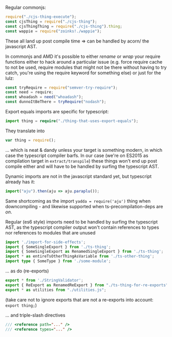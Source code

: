 Regular commonjs:

```typescript
require("./cjs-thing-execute");
const cjsThing = require("./cjs-thing");
const cjsThingThing = require("./cjs-thing").thing;
const wappie = require("zoinks!./wappie");
```

These all land up post compile time => can be handled by acorn/
the javascript AST.

In commonjs and AMD it's possible to either _rename_ or _wrap_ your require
functions either to hack around a particular issue (e.g. force require cache
to not be used, require modules that might not be there without having to
try catch, you're using the require keyword for something else) or just for
the lulz:

```javascript
const tryRequire = require("semver-try-require");
const need = require;
const whoadash = need("whoadash");
const dunnoItBeThere = tryRequire("nodash");
```

Export equals imports are specific for typescript:

```typescript
import thing = require("./thing-that-uses-export-equals");
```

They translate into

```javascript
var thing = require();
```

... which is neat & dandy unless your target is something
modern, in which case the typescript compiler barfs. In our
case (we're on ES2015 as compilation target in `extract/transpile`)
these things won't end up post compile either and will have to
be handled by surfing the typescript AST.

Dynamic imports are not in the javascript standard yet, but typescript
already has it:

```typescript
import("aju").then(aju => aju.paraplu());
```

Same shortcoming as the import `yadda = require('aju')` thing when
downcompiling - and likewise supported when ts-precompilation-deps
are _on_.

Regular (es6 style) imports need to be handled by surfing the typescript AST,
as the typescript compiler output won't contain references to types
nor references to modules that are unused

```typescript
import './import-for-side-effects';
import { SomeSingleExport } from './ts-thing';
import { SomeSingleExport as RenamedSingleExport } from './ts-thing';
import * as entireTsOtherThingAsVariable from './ts-other-thing';
import type { SomeType } from './some-module';
```

... as do (re-exports)

```typescript
export * from './StringValidator';
export { ReExport as RenamedReExport } from "./ts-thing-for-re-exports"
export * as utilities from "./utilities.js";
```

(take care not to ignore exports that are not a re-exports into account: `export thing;`)

... and triple-slash directives

```typescript
/// <reference path="..." />
/// <reference types="..." />
```
